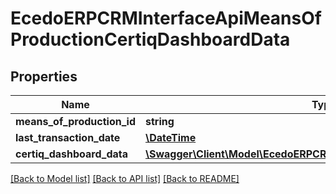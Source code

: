 # EcedoERPCRMInterfaceApiMeansOfProductionCertiqDashboardData

## Properties
Name | Type | Description | Notes
------------ | ------------- | ------------- | -------------
**means_of_production_id** | **string** |  | [optional] 
**last_transaction_date** | [**\DateTime**](\DateTime.md) |  | [optional] 
**certiq_dashboard_data** | [**\Swagger\Client\Model\EcedoERPCRMInterfaceApiCertiqDashboardData**](EcedoERPCRMInterfaceApiCertiqDashboardData.md) |  | [optional] 

[[Back to Model list]](../README.md#documentation-for-models) [[Back to API list]](../README.md#documentation-for-api-endpoints) [[Back to README]](../README.md)


